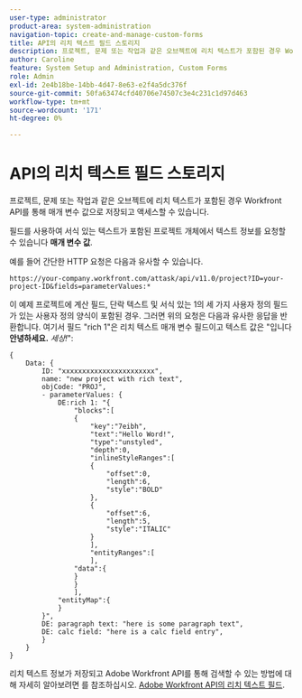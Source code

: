 ```yaml
---
user-type: administrator
product-area: system-administration
navigation-topic: create-and-manage-custom-forms
title: API의 리치 텍스트 필드 스토리지
description: 프로젝트, 문제 또는 작업과 같은 오브젝트에 리치 텍스트가 포함된 경우 Workfront API를 통해 매개 변수 값으로 저장되고 액세스할 수 있습니다.
author: Caroline
feature: System Setup and Administration, Custom Forms
role: Admin
exl-id: 2e4b18be-14bb-4d47-8e63-e2f4a5dc376f
source-git-commit: 50fa63474cfd40706e74507c3e4c231c1d97d463
workflow-type: tm+mt
source-wordcount: '171'
ht-degree: 0%

---
```


# API의 리치 텍스트 필드 스토리지

프로젝트, 문제 또는 작업과 같은 오브젝트에 리치 텍스트가 포함된 경우 Workfront API를 통해 매개 변수 값으로 저장되고 액세스할 수 있습니다.

필드를 사용하여 서식 있는 텍스트가 포함된 프로젝트 개체에서 텍스트 정보를 요청할 수 있습니다 **매개 변수 값**.

예를 들어 간단한 HTTP 요청은 다음과 유사할 수 있습니다.

`https://your-company.workfront.com/attask/api/v11.0/project?ID=your-project-ID&fields=parameterValues:*`

이 예제 프로젝트에 계산 필드, 단락 텍스트 및 서식 있는 1의 세 가지 사용자 정의 필드가 있는 사용자 정의 양식이 포함된 경우. 그러면 위의 요청은 다음과 유사한 응답을 반환합니다. 여기서 필드 &quot;rich 1&quot;은 리치 텍스트 매개 변수 필드이고 텍스트 값은 &quot;입니다&#x200B;**안녕하세요.** *세상!*&quot;:

```
{
    Data: {
        ID: "xxxxxxxxxxxxxxxxxxxxxxx",
        name: "new project with rich text",
        objCode: "PROJ",
        - parameterValues: {
            DE:rich 1: "{
                "blocks":[
                {
                    "key":"7eibh",
                    "text":"Hello Word!",
                    "type":"unstyled",
                    "depth":0,
                    "inlineStyleRanges":[
                    {
                        "offset":0,
                        "length":6,
                        "style":"BOLD"
                    },
                    {
                        "offset":6,
                        "length":5,
                        "style":"ITALIC"
                    }
                    ],
                    "entityRanges":[
                    ],
                "data":{
                }
                }
                ],
            "entityMap":{
            }
        }",
        DE: paragraph text: "here is some paragraph text",
        DE: calc field: "here is a calc field entry",
        }
    }
}
```

리치 텍스트 정보가 저장되고 Adobe Workfront API를 통해 검색할 수 있는 방법에 대해 자세히 알아보려면 를 참조하십시오. [Adobe Workfront API의 리치 텍스트 필드](../../../wf-api/general/rich-text-field-api.md).
